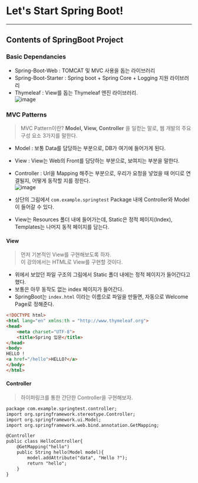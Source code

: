 # Let's Start Spring Boot!
---
## Contents of SpringBoot Project
### Basic Dependancies
- Spring-Boot-Web : TOMCAT 및 MVC 사용을 돕는 라이브러리
- Spring-Boot-Starter : Spring boot + Spring Core + Logging 지원 라이브러리
- Thymeleaf : View를 돕는 Thymeleaf 엔진 라이브러리.  
![image](https://user-images.githubusercontent.com/71700079/147572563-2995ad31-1b72-477c-a3bf-24de061a1971.png)  

### MVC Patterns
> MVC Pattern이란? __Model, View, Controller__ 을 일컫는 말로, 웹 개발의 주요 구성 요소 3가지를 말한다.
- Model : 보통 Data를 담당하는 부분으로, DB가 여기에 들어가게 된다.
- View : View는 Web의 Front를 담당하는 부분으로, 보여지는 부분을 말한다.
- Controller : Url을 Mapping 해주는 부분으로, 우리가 요청을 넣었을 때 어디로 연결될지, 어떻게 동작할 지를 정한다.  
![image](https://user-images.githubusercontent.com/71700079/147573660-7ce6c00d-4754-4228-a4f9-701600cb03b8.png)  

- 상단의 그림에서 ```com.example.springtest``` Package 내에 Controller와 Model이 들어갈 수 있다.
- View는 Resources 폴더 내에 들어가는데, Static은 정적 페이지(Index), Templates는 나머지 동적 페이지를 담는다.

#### View
> 먼저 기본적인 View를 구현해보도록 하자.  
> 이 강의에서는 HTML로 View를 구현할 것이다.  

- 위에서 보았던 파일 구조의 그림에서 Static 폴더 내에는 정적 페이지가 들어간다고 했다.
- 보통은 아무 동작도 없는 index 페이지가 들어간다.
- SpringBoot는 ```index.html``` 이라는 이름으로 파일을 만들면, 자동으로 Welcome Page로 정해준다.
```HTML
<!DOCTYPE html>
<html lang="en" xmlns:th = "http://www.thymeleaf.org">
<head>
    <meta charset="UTF-8">
    <title>Spring 입문</title>
</head>
<body>
HELLO !
<a href="/hello">HELLO?</a>
</body>
</html>
```

#### Controller
> 하이퍼링크를 통한 간단한 Controller을 구현해보자.  
```HTML
package com.example.springtest.controller;
import org.springframework.stereotype.Controller;
import org.springframework.ui.Model;
import org.springframework.web.bind.annotation.GetMapping;

@Controller
public class HelloController{
    @GetMapping("hello")
    public String hello(Model model){
        model.addAttribute("data", "Hello ?");
        return "hello";
    }
}
```

